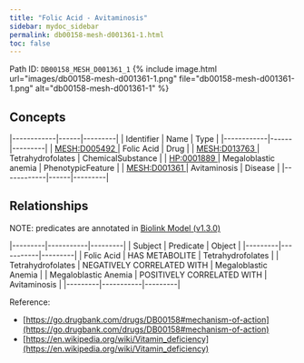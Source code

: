 ```yaml
---
title: "Folic Acid - Avitaminosis"
sidebar: mydoc_sidebar
permalink: db00158-mesh-d001361-1.html
toc: false 
---
```



Path ID: `DB00158_MESH_D001361_1`
{% include image.html url="images/db00158-mesh-d001361-1.png" file="db00158-mesh-d001361-1.png" alt="db00158-mesh-d001361-1" %}

## Concepts

|------------|------|---------|
| Identifier | Name | Type    |
|------------|------|---------|
| <a href="https://identifiers.org/MESH:D005492">MESH:D005492 </a> | Folic Acid | Drug |
| <a href="https://identifiers.org/MESH:D013763">MESH:D013763 </a> | Tetrahydrofolates | ChemicalSubstance |
| <a href="https://identifiers.org/HP:0001889">HP:0001889 </a> | Megaloblastic anemia | PhenotypicFeature |
| <a href="https://identifiers.org/MESH:D001361">MESH:D001361 </a> | Avitaminosis | Disease |
|------------|------|---------|

## Relationships


NOTE: predicates are annotated in <a href="https://github.com/biolink/biolink-model/releases/tag/v1.3.0">Biolink Model (v1.3.0)</a>

|---------|-----------|---------|
| Subject | Predicate | Object  |
|---------|-----------|---------|
| Folic Acid | HAS METABOLITE | Tetrahydrofolates |
| Tetrahydrofolates | NEGATIVELY CORRELATED WITH | Megaloblastic Anemia |
| Megaloblastic Anemia | POSITIVELY CORRELATED WITH | Avitaminosis |
|---------|-----------|---------|

Reference: 
  - [https://go.drugbank.com/drugs/DB00158#mechanism-of-action](https://go.drugbank.com/drugs/DB00158#mechanism-of-action)
  - [https://en.wikipedia.org/wiki/Vitamin_deficiency](https://en.wikipedia.org/wiki/Vitamin_deficiency)
